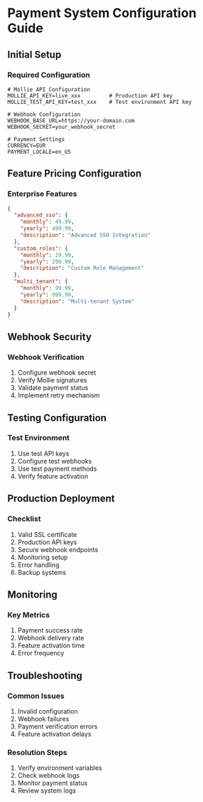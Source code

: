 # Payment System Configuration Guide

## Initial Setup

### Required Configuration
```env
# Mollie API Configuration
MOLLIE_API_KEY=live_xxx         # Production API key
MOLLIE_TEST_API_KEY=test_xxx    # Test environment API key

# Webhook Configuration
WEBHOOK_BASE_URL=https://your-domain.com
WEBHOOK_SECRET=your_webhook_secret

# Payment Settings
CURRENCY=EUR
PAYMENT_LOCALE=en_US
```

## Feature Pricing Configuration

### Enterprise Features
```json
{
  "advanced_sso": {
    "monthly": 49.99,
    "yearly": 499.99,
    "description": "Advanced SSO Integration"
  },
  "custom_roles": {
    "monthly": 29.99,
    "yearly": 299.99,
    "description": "Custom Role Management"
  },
  "multi_tenant": {
    "monthly": 99.99,
    "yearly": 999.99,
    "description": "Multi-tenant System"
  }
}
```

## Webhook Security

### Webhook Verification
1. Configure webhook secret
2. Verify Mollie signatures
3. Validate payment status
4. Implement retry mechanism

## Testing Configuration

### Test Environment
1. Use test API keys
2. Configure test webhooks
3. Use test payment methods
4. Verify feature activation

## Production Deployment

### Checklist
1. Valid SSL certificate
2. Production API keys
3. Secure webhook endpoints
4. Monitoring setup
5. Error handling
6. Backup systems

## Monitoring

### Key Metrics
1. Payment success rate
2. Webhook delivery rate
3. Feature activation time
4. Error frequency

## Troubleshooting

### Common Issues
1. Invalid configuration
2. Webhook failures
3. Payment verification errors
4. Feature activation delays

### Resolution Steps
1. Verify environment variables
2. Check webhook logs
3. Monitor payment status
4. Review system logs
